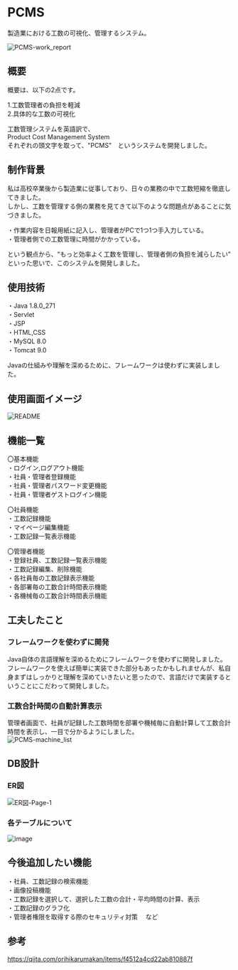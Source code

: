 # PCMS

製造業における工数の可視化、管理するシステム。  

![PCMS-work_report](https://user-images.githubusercontent.com/75915650/127656566-bb9d6e8d-9009-4c0b-b00b-f02eee142d1e.gif)

## 概要
概要は、以下の2点です。

1.工数管理者の負担を軽減  
2.具体的な工数の可視化  

工数管理システムを英語訳で、  
Product Cost Management System  
それぞれの頭文字を取って、"PCMS"　というシステムを開発しました。  

## 制作背景　　

私は高校卒業後から製造業に従事しており、日々の業務の中で工数短縮を徹底してきました。  
しかし、工数を管理する側の業務を見てきて以下のような問題点があることに気づきました。  

・作業内容を日報用紙に記入し、管理者がPCで1つ1つ手入力している。  
・管理者側での工数管理に時間がかかっている。   

という観点から、"もっと効率よく工数を管理し、管理者側の負担を減らしたい" といった思いで、このシステムを開発しました。  

## 使用技術
・Java 1.8.0_271  
・Servlet  
・JSP  
・HTML,CSS  
・MySQL 8.0  
・Tomcat 9.0  

Javaの仕組みや理解を深めるために、フレームワークは使わずに実装しました。  

## 使用画面イメージ  
![README](https://user-images.githubusercontent.com/75915650/128176053-f741ac24-ce40-4851-aea2-24371506bbe4.png)


## 機能一覧
〇基本機能  
・ログイン,ログアウト機能  
・社員・管理者登録機能  
・社員・管理者パスワード変更機能  
・社員・管理者ゲストログイン機能  

〇社員機能   
・工数記録機能  
・マイページ編集機能  
・工数記録一覧表示機能  

〇管理者機能  
・登録社員、工数記録一覧表示機能  
・工数記録編集、削除機能  
・各社員毎の工数記録表示機能  
・各部署毎の工数合計時間表示機能  
・各機械毎の工数合計時間表示機能  

## 工夫したこと  
### フレームワークを使わずに開発
Java自体の言語理解を深めるためにフレームワークを使わずに開発しました。  
フレームワークを使えば簡単に実装できた部分もあったかもしれませんが、私自身まずはしっかりと理解を深めていきたいと思ったので、言語だけで実装するということにこだわって開発しました。       

### 工数合計時間の自動計算表示
管理者画面で、社員が記録した工数時間を部署や機械毎に自動計算して工数合計時間を表示し、一目で分かるようにしました。  
![PCMS-machine_list](https://user-images.githubusercontent.com/75915650/127854747-b5542a5a-ef79-4385-b4ee-c96ffa983942.gif)


## DB設計
### ER図
![ER図-Page-1](https://user-images.githubusercontent.com/75915650/127867621-5c92f6fa-9dc3-4e0c-bd21-0eb07e206ead.png)


### 各テーブルについて
![image](https://user-images.githubusercontent.com/75915650/127853717-255658e8-fe9c-4722-b66f-4d6250427fc3.png)

## 今後追加したい機能  
・社員、工数記録の検索機能  
・画像投稿機能  
・工数記録を選択して、選択した工数の合計・平均時間の計算、表示　　   
・工数記録のグラフ化  
・管理者権限を取得する際のセキュリティ対策 　など　　

## 参考
https://qiita.com/orihikarumakan/items/f4512a4cd22ab810887f
